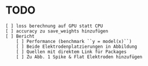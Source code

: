 # TODO

    [ ] loss berechnung auf GPU statt CPU
    [ ] accuracy zu save_weights hinzufügen
    [ ] Bericht
        [ ] Performance (benchmark ``y = model(x)``)
        [ ] Beide Elektrodenplatzierungen in Abbildung
        [ ] Quellen mit direktem Link für Packages
        [ ] Zu Abb. 1 Spike & Flat Elektroden hinzufügen